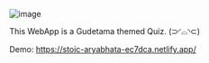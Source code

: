 ![image](https://user-images.githubusercontent.com/81415318/141099301-2f14a25a-d7b2-485d-99a7-acdefedeeeec.png)

This WebApp is a Gudetama themed Quiz.  (⊃◜⌓◝⊂)

Demo: https://stoic-aryabhata-ec7dca.netlify.app/

